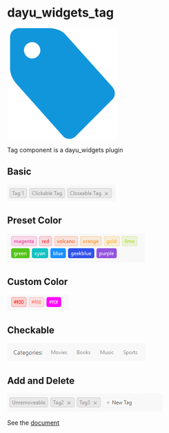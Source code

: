 # dayu_widgets_tag
![](docs/_media/logo.svg)

Tag component is a dayu_widgets plugin

## Basic
![](docs/_media/basic.png)

## Preset Color
![](docs/_media/preset-color.png)

## Custom Color
![](docs/_media/custom-color.png)

## Checkable
![](docs/_media/tag_checkable_light.gif)

## Add and Delete
![](docs/_media/tag_add_delete_light.gif)


See the [document](https://muyr.github.io/dayu_widgets_tag/)
